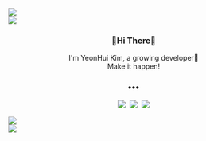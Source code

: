 <img src="https://capsule-render.vercel.app/api?type=rect&color=fcd3d1&height=15&section=header" style="display: block; margin: 0 auto;"/>
<img src="https://capsule-render.vercel.app/api?type=shark&color=fe929f&height=125&section=header"style="display: block; margin: 0 auto;" />

<h3 align="center">🌷Hi There🌷</h3>
<p align="center">
I'm YeonHui Kim, a growing developer🙌<br>
Make it happen!
</p>


<h3 align="center">•••</h3>

<p align="center">
  <a href="http://bit.ly/gimyoni_notion"><img src="https://img.shields.io/badge/Notion-black?style=flat-square&logo=Notion&logoColor=white&link=http://bit.ly/gimyoni_notion"/></a>&nbsp
  <a href="mailto:imgimyoni@gmail.com"><img src="https://img.shields.io/badge/Gmail-d14836?style=flat-square&logo=Gmail&logoColor=white&link=mailto:imgimyoni@gmail.com"/></a>&nbsp
  <a href="https://mylittletechdiary.tistory.com/"><img src="https://img.shields.io/badge/-Tech%20Blog-208c20"/></a>
</p>

<img src="https://capsule-render.vercel.app/api?type=shark&color=fe929f&height=125&section=footer" style="display: block; margin: 0 auto;"/>
<img src="https://capsule-render.vercel.app/api?type=rect&color=fcd3d1&height=15&section=footer"style="display: block; margin: 0 auto;" />
